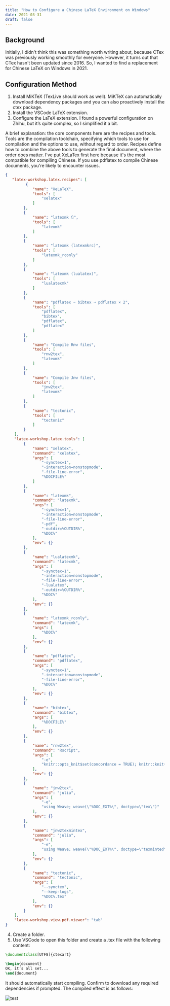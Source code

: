 ```yaml
---
title: "How to Configure a Chinese LaTeX Environment on Windows"
date: 2021-03-31
draft: false
---
```


## Background

Initially, I didn't think this was something worth writing about, because CTex was previously working smoothly for everyone. However, it turns out that CTex hasn't been updated since 2016. So, I wanted to find a replacement for Chinese LaTeX on Windows in 2021.

## Configuration Method

1. Install MiKTeX (TexLive should work as well). MiKTeX can automatically download dependency packages and you can also proactively install the ctex package.
2. Install the VSCode LaTeX extension.
3. Configure the LaTeX extension. I found a powerful configuration on Zhihu, but it’s quite complex, so I simplified it a bit.

A brief explanation: the core components here are the recipes and tools. Tools are the compilation toolchain, specifying which tools to use for compilation and the options to use, without regard to order. Recipes define how to combine the above tools to generate the final document, where the order does matter. I've put XeLaTex first here because it's the most compatible for compiling Chinese. If you use pdflatex to compile Chinese documents, you're likely to encounter issues.

```json
{
   "latex-workshop.latex.recipes": [
         {
            "name": "XeLaTeX",
            "tools": [
                "xelatex"
            ]
        },
        {
            "name": "latexmk 🔃",
            "tools": [
                "latexmk"
            ]
        },
        {
            "name": "latexmk (latexmkrc)",
            "tools": [
                "latexmk_rconly"
            ]
        },
        {
            "name": "latexmk (lualatex)",
            "tools": [
                "lualatexmk"
            ]
        },
        {
            "name": "pdflatex ➞ bibtex ➞ pdflatex × 2",
            "tools": [
                "pdflatex",
                "bibtex",
                "pdflatex",
                "pdflatex"
            ]
        },
        {
            "name": "Compile Rnw files",
            "tools": [
                "rnw2tex",
                "latexmk"
            ]
        },
        {
            "name": "Compile Jnw files",
            "tools": [
                "jnw2tex",
                "latexmk"
            ]
        },
        {
            "name": "tectonic",
            "tools": [
                "tectonic"
            ]
        }
    ],
    "latex-workshop.latex.tools": [
        {
            "name": "xelatex",
            "command": "xelatex",
            "args": [
                "-synctex=1",
                "-interaction=nonstopmode",
                "-file-line-error",
                "%DOCFILE%"
            ]
        },
        {
            "name": "latexmk",
            "command": "latexmk",
            "args": [
                "-synctex=1",
                "-interaction=nonstopmode",
                "-file-line-error",
                "-pdf",
                "-outdir=%OUTDIR%",
                "%DOC%"
            ],
            "env": {}
        },
        {
            "name": "lualatexmk",
            "command": "latexmk",
            "args": [
                "-synctex=1",
                "-interaction=nonstopmode",
                "-file-line-error",
                "-lualatex",
                "-outdir=%OUTDIR%",
                "%DOC%"
            ],
            "env": {}
        },
        {
            "name": "latexmk_rconly",
            "command": "latexmk",
            "args": [
                "%DOC%"
            ],
            "env": {}
        },
        {
            "name": "pdflatex",
            "command": "pdflatex",
            "args": [
                "-synctex=1",
                "-interaction=nonstopmode",
                "-file-line-error",
                "%DOC%"
            ],
            "env": {}
        },
        {
            "name": "bibtex",
            "command": "bibtex",
            "args": [
                "%DOCFILE%"
            ],
            "env": {}
        },
        {
            "name": "rnw2tex",
            "command": "Rscript",
            "args": [
                "-e",
                "knitr::opts_knit$set(concordance = TRUE); knitr::knit('%DOCFILE_EXT%')"
            ],
            "env": {}
        },
        {
            "name": "jnw2tex",
            "command": "julia",
            "args": [
                "-e",
                "using Weave; weave(\"%DOC_EXT%\", doctype=\"tex\")"
            ],
            "env": {}
        },
        {
            "name": "jnw2texmintex",
            "command": "julia",
            "args": [
                "-e",
                "using Weave; weave(\"%DOC_EXT%\", doctype=\"texminted\")"
            ],
            "env": {}
        },
        {
            "name": "tectonic",
            "command": "tectonic",
            "args": [
                "--synctex",
                "--keep-logs",
                "%DOC%.tex"
            ],
            "env": {}
        }
    ],
    "latex-workshop.view.pdf.viewer": "tab"
}
```

4. Create a folder.
5. Use VSCode to open this folder and create a .tex file with the following content:

```tex
\documentclass[UTF8]{ctexart}

\begin{document}
OK, it’s all set...
\end{document}
```

It should automatically start compiling. Confirm to download any required dependencies if prompted. The compiled effect is as follows:

![test](/posts/images/20210331113405.png)

